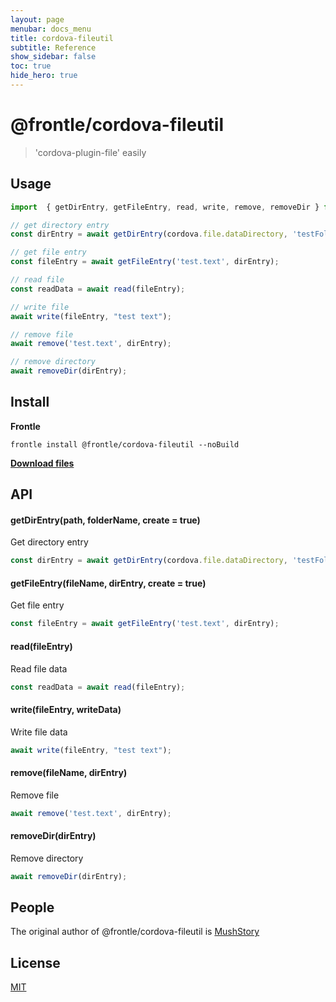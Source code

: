 ```yaml
---
layout: page
menubar: docs_menu
title: cordova-fileutil
subtitle: Reference
show_sidebar: false
toc: true
hide_hero: true
---
```


# @frontle/cordova-fileutil

> 'cordova-plugin-file' easily

## Usage

```javascript
import  { getDirEntry, getFileEntry, read, write, remove, removeDir } from "../../browser_modules/@frontle/cordova-fileutil/index.js";

// get directory entry
const dirEntry = await getDirEntry(cordova.file.dataDirectory, 'testFolder');

// get file entry
const fileEntry = await getFileEntry('test.text', dirEntry);

// read file
const readData = await read(fileEntry);

// write file
await write(fileEntry, "test text");

// remove file
await remove('test.text', dirEntry);

// remove directory
await removeDir(dirEntry);
```

## Install

**Frontle**

```shell
frontle install @frontle/cordova-fileutil --noBuild
```

[**Download files**](https://github.com/Frontle-Foundation/cordova-fileutil)

## API

#### getDirEntry(path, folderName, create = true)

Get directory entry

```javascript
const dirEntry = await getDirEntry(cordova.file.dataDirectory, 'testFolder');
```

#### getFileEntry(fileName, dirEntry, create = true)

Get file entry

```javascript
const fileEntry = await getFileEntry('test.text', dirEntry);
```

#### read(fileEntry)

Read file data

```javascript
const readData = await read(fileEntry);
```

#### write(fileEntry, writeData)

Write file data

```javascript
await write(fileEntry, "test text");
```

#### remove(fileName, dirEntry)

Remove file

```javascript
await remove('test.text', dirEntry);
```

#### removeDir(dirEntry)

Remove directory

```javascript
await removeDir(dirEntry);
```

## People

The original author of @frontle/cordova-fileutil is [MushStory](https://github.com/MushStory)

## License

[MIT](https://github.com/Frontle-Foundation/cordova-fileutil/blob/main/LICENSE)